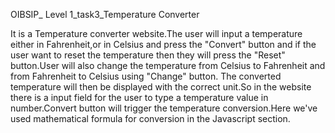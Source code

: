 OIBSIP_ Level 1_task3_Temperature Converter

It is a Temperature converter website.The user will input a temperature either in Fahrenheit,or in Celsius and press the "Convert" button and if the user want to reset the temperature then they will press the "Reset" button.User will also change the temperature from Celsius to Fahrenheit and from Fahrenheit to Celsius using "Change" button. The converted temperature will then be displayed with the correct unit.So in the website there is a input field for the user to type a temperature value in number.Convert button will trigger the temperature conversion.Here we've used mathematical formula for conversion in the Javascript section.
